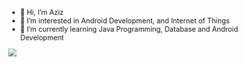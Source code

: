 - 👋 Hi, I’m Aziz
- 👀 I’m interested in Android Development, and Internet of Things
- 🌱 I’m currently learning Java Programming, Database and Android Development

<img src="https://github-readme-stats.vercel.app/api?username=abdaziz-04"/>
